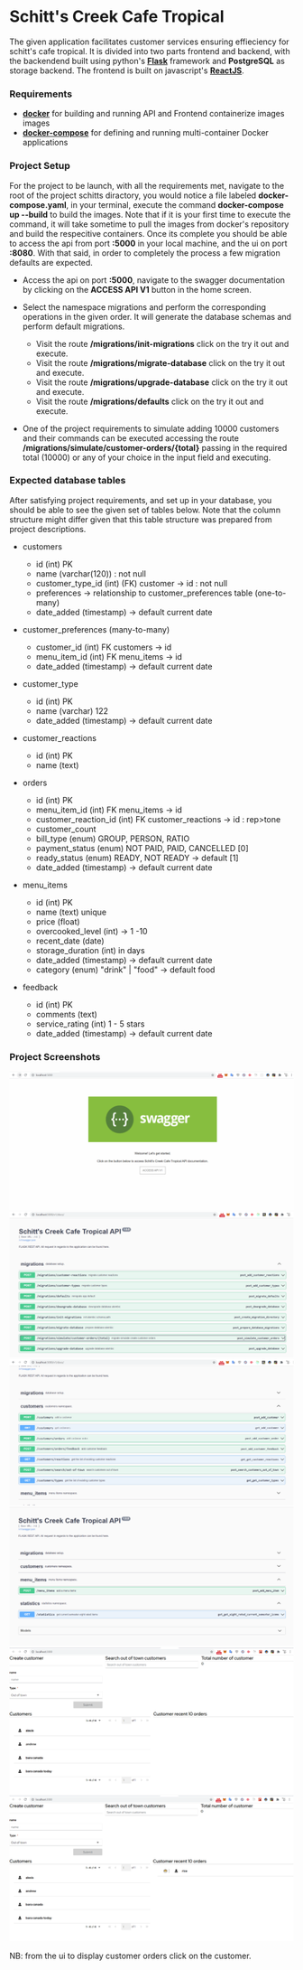 # Schitt's Creek Cafe Tropical

The given application facilitates customer services ensuring effieciency for schitt's cafe tropical. It is divided into two 
parts frontend and backend, with the backendend built using python's [**Flask**](https://flask.palletsprojects.com/en/2.0.x/) framework and **PostgreSQL** as storage backend.
The frontend is built on javascript's [**ReactJS**](https://reactjs.org/). 

### Requirements

- [**docker**](https://www.docker.com/) for building and running API and Frontend containerize images images
- [**docker-compose**](https://docs.docker.com/compose/) for defining and running multi-container Docker applications

### Project Setup

For the project to be launch, with all the requirements met, navigate to the root of the 
project schitts diractory, you would notice a file  labeled **docker-compose.yaml**, in your terminal,
execute the command **docker-compose up --build** to build the images. Note that if it is your first
time to execute the command, it will take sometime to pull the images from docker's repository and build the respecitive containers. 
Once its complete you should be able to access the api from port **:5000** in your local machine, and the ui on port 
**:8080**. With that said, in order to completely the process a few migration defaults are expected. 

- Access the api on port **:5000**, navigate to the swagger documentation by clicking on the **ACCESS API V1** button in the home screen.
- Select the namespace migrations and perform the corresponding operations in the given order. It will generate the database schemas and perform default migrations.
  - Visit the route **/migrations/init-migrations** click on the try it out and execute.
  - Visit the route **/migrations/migrate-database** click on the try it out and execute.
  - Visit the route **/migrations/upgrade-database** click on the try it out and execute.
  - Visit the route **/migrations/defaults** click on the try it out and execute.
  
- One of the project requirements to simulate adding 10000 customers and their commands can be executed accessing the route **/migrations/simulate/customer-orders/{total}** passing in the required total (10000) or any of your choice in the input field and executing. 

### Expected database tables

After satisfying project requirements, and set up in your database, you should be able to see
the given set of tables below. Note that the column structure might differ given that this table structure
was prepared from  project descriptions.

- customers
  - id (int) PK
  - name (varchar(120)) : not null
  - customer_type_id (int) (FK) customer ->  id : not null
  - preferences -> relationship to customer_preferences table (one-to-many)
  - date_added (timestamp) -> default current date

- customer_preferences (many-to-many)
  - customer_id (int) FK customers -> id
  - menu_item_id (int) FK menu_items -> id
  - date_added (timestamp) -> default current date

- customer_type 
  - id (int) PK
  - name (varchar) 122
  - date_added (timestamp) -> default current date

- customer_reactions
  - id (int) PK
  - name (text)

- orders
  - id (int) PK
  - menu_item_id (int) FK menu_items -> id
  - customer_reaction_id (int) FK customer_reactions -> id : rep>tone
  - customer_count
  - bill_type (enum) GROUP, PERSON, RATIO
  - payment_status (enum) NOT PAID, PAID, CANCELLED [0]
  - ready_status (enum) READY, NOT READY -> default [1] 
  - date_added (timestamp) -> default current date

- menu_items
  - id (int) PK
  - name (text) unique 
  - price (float) 
  - overcooked_level (int) -> 1 -10
  - recent_date (date) 
  - storage_duration (int) in days 
  - date_added (timestamp) -> default current date
  - category (enum) "drink" | "food" -> default food
 
- feedback
  - id (int) PK
  - comments (text)
  - service_rating (int) 1 - 5 stars 
  - date_added (timestamp) -> default current date

### Project Screenshots
![Alt text](screenshots/0.png?raw=true "Optional Title")
![Alt text](screenshots/1.png?raw=true "Optional Title")
![Alt text](screenshots/2.png?raw=true "Optional Title")
![Alt text](screenshots/3.png?raw=true "Optional Title")
![Alt text](screenshots/4.png?raw=true "Optional Title")
![Alt text](screenshots/5.png?raw=true "Optional Title")

NB: from the ui to display customer orders click on the customer.